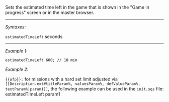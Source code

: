 Sets the estimated time left in the game that is shown in the "Game in progress" screen or in the master browser.


---
*Syntaxes:*

`estimatedTimeLeft` seconds

---
*Example 1:*

```sqf
estimatedTimeLeft 600; // 10 min
```

*Example 2:*

`{{ofp}}:` for missions with a hard set limit adjusted via `[[Description.ext#titleParam%, valuesParam%, defValueParam%, textParam%|param1]]`, the following example can be used in the `init.sqs` file:
<sqs>estimatedTimeLeft param1</sqs>